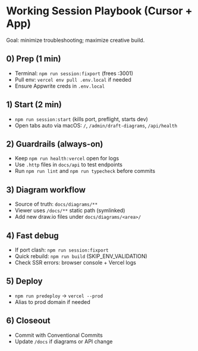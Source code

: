 # Working Session Playbook (Cursor + App)

Goal: minimize troubleshooting; maximize creative build.

## 0) Prep (1 min)
- Terminal: `npm run session:fixport` (frees :3001)
- Pull env: `vercel env pull .env.local` if needed
- Ensure Appwrite creds in `.env.local`

## 1) Start (2 min)
- `npm run session:start` (kills port, preflight, starts dev)
- Open tabs auto via macOS: `/`, `/admin/draft-diagrams`, `/api/health`

## 2) Guardrails (always-on)
- Keep `npm run health:vercel` open for logs
- Use `.http` files in `docs/api` to test endpoints
- Run `npm run lint` and `npm run typecheck` before commits

## 3) Diagram workflow
- Source of truth: `docs/diagrams/**`
- Viewer uses `/docs/**` static path (symlinked)
- Add new draw.io files under `docs/diagrams/<area>/`

## 4) Fast debug
- If port clash: `npm run session:fixport`
- Quick rebuild: `npm run build` (SKIP_ENV_VALIDATION)
- Check SSR errors: browser console + Vercel logs

## 5) Deploy
- `npm run predeploy` → `vercel --prod`
- Alias to prod domain if needed

## 6) Closeout
- Commit with Conventional Commits
- Update `/docs` if diagrams or API change
